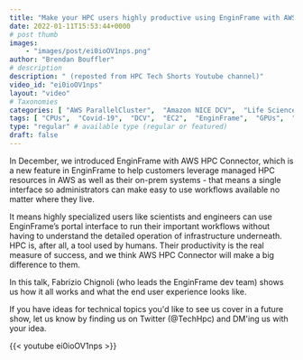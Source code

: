 ```yaml
---
title: "Make your HPC users highly productive using EnginFrame with AWS HPC Connector"
date: 2022-01-11T15:53:44+0000
# post thumb
images:
    - "images/post/ei0ioOV1nps.png"
author: "Brendan Bouffler"
# description
description: " (reposted from HPC Tech Shorts Youtube channel)"
video_id: "ei0ioOV1nps"
layout: "video"
# Taxonomies
categories: [ "AWS ParallelCluster",  "Amazon NICE DCV",  "Life Sciences", ]
tags: [ "CPUs",  "Covid-19",  "DCV",  "EC2",  "EnginFrame",  "GPUs",  "HPC",  "High Performance Computing",  "Lustre",  "ParallelCluster",  "Schedulers",  "Storage",  "portal",  "productivity",  "virtualization",  "vizualization",  "techshorts", ]
type: "regular" # available type (regular or featured)
draft: false
---
```


In December, we introduced  EnginFrame with AWS HPC Connector, which is a new feature in EnginFrame to help customers leverage managed HPC resources in AWS as well as their on-prem systems - that means a single interface so administrators can make easy to use workflows available no matter where they live.

It means highly specialized users like scientists and engineers can use EnginFrame’s portal interface to run their important workflows without having to understand the detailed operation of infrastructure underneath. HPC is, after all, a tool used by humans. Their productivity is the real measure of success, and we think AWS HPC Connector will make a big difference to them.

In this talk, Fabrizio Chignoli (who leads the  EnginFrame dev team) shows us how it all works and what the end user experience looks like.

If you have ideas for technical topics you'd like to see us cover in a future show, let us know by finding us on Twitter (@TechHpc) and DM'ing us with your idea.

{{< youtube ei0ioOV1nps >}}
